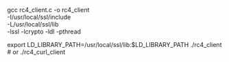 gcc rc4_client.c -o rc4_client \
    -I/usr/local/ssl/include \
    -L/usr/local/ssl/lib \
    -lssl -lcrypto -ldl -pthread

export LD_LIBRARY_PATH=/usr/local/ssl/lib:$LD_LIBRARY_PATH
./rc4_client # or ./rc4_curl_client